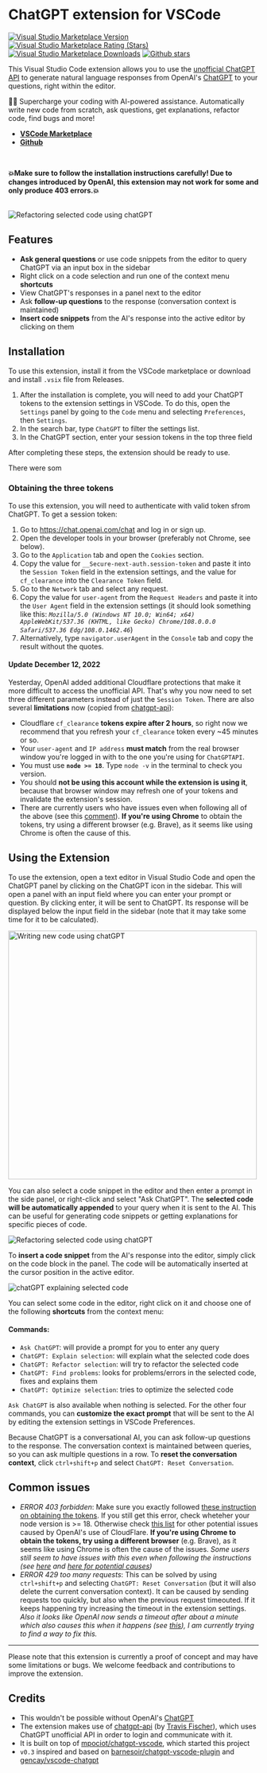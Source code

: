 # ChatGPT extension for VSCode

[![Visual Studio Marketplace Version](https://img.shields.io/visual-studio-marketplace/v/timkmecl.chatgpt)](https://marketplace.visualstudio.com/items?itemName=timkmecl.chatgpt)
[![Visual Studio Marketplace Rating (Stars)](https://img.shields.io/visual-studio-marketplace/stars/timkmecl.chatgpt)](https://marketplace.visualstudio.com/items?itemName=timkmecl.chatgpt)
[![Visual Studio Marketplace Downloads](https://img.shields.io/visual-studio-marketplace/d/timkmecl.chatgpt)](https://marketplace.visualstudio.com/items?itemName=timkmecl.chatgpt)
[![Github stars](https://img.shields.io/github/stars/timkmecl/chatgpt-vscode)](https://github.com/timkmecl/chatgpt-vscode)

This Visual Studio Code extension allows you to use the [unofficial ChatGPT API](https://github.com/transitive-bullshit/chatgpt-api) to generate natural language responses from OpenAI's [ChatGPT](https://chat.openai.com/chat) to your questions, right within the editor.

🤖✨ Supercharge your coding with AI-powered assistance. Automatically write new code from scratch, ask questions, get explanations, refactor code, find bugs and more!

- **[VSCode Marketplace](https://marketplace.visualstudio.com/items?itemName=timkmecl.chatgpt)**
- **[Github](https://github.com/timkmecl/chatgpt-vscode)**

<br>

**💥Make sure to follow the installation instructions carefully! Due to changes introduced by OpenAI, this extension may not work for some and only produce 403 errors.💥**

<br>

<img src="examples/main.png" alt="Refactoring selected code using chatGPT"/>

## Features
- **Ask general questions** or use code snippets from the editor to query ChatGPT via an input box in the sidebar
- Right click on a code selection and run one of the context menu **shortcuts**
- View ChatGPT's responses in a panel next to the editor
- Ask **follow-up questions** to the response (conversation context is maintained)
- **Insert code snippets** from the AI's response into the active editor by clicking on them


## Installation

To use this extension, install it from the VSCode marketplace or download and install `.vsix` file from Releases.

1. After the installation is complete, you will need to add your ChatGPT tokens to the extension settings in VSCode. To do this, open the `Settings` panel by going to the `Code` menu and selecting `Preferences`, then `Settings`.
2. In the search bar, type `ChatGPT` to filter the settings list.
3. In the ChatGPT section, enter your session tokens in the top three field

After completing these steps, the extension should be ready to use. 

There were som

### Obtaining the three tokens

To use this extension, you will need to authenticate with valid token sfrom ChatGPT. To get a session token:

1. Go to https://chat.openai.com/chat and log in or sign up.
2. Open the developer tools in your browser (preferably not Chrome, see below).
3. Go to the `Application` tab and open the `Cookies` section.
4. Copy the value for `__Secure-next-auth.session-token` and paste it into the `Session Token` field in the extension settings, and the value for `cf_clearance` into the `Clearance Token` field.
5. Go to the `Network` tab and select any request.
6. Copy the value for `user-agent` from the `Request Headers` and paste it into the `User Agent` field in the extension settings (it should look something like this: *`Mozilla/5.0 (Windows NT 10.0; Win64; x64) AppleWebKit/537.36 (KHTML, like Gecko) Chrome/108.0.0.0 Safari/537.36 Edg/108.0.1462.46`*)
6. Alternatively, type `navigator.userAgent` in the `Console` tab and copy the result without the quotes.

#### Update December 12, 2022

Yesterday, OpenAI added additional Cloudflare protections that make it more difficult to access the unofficial API. That's why you now need to set three different parameters instead of just the `Session Token`. There are also several **limitations** now (copied from [chatgpt-api](https://github.com/transitive-bullshit/chatgpt-api)):
- Cloudflare `cf_clearance` **tokens expire after 2 hours**, so right now we recommend that you refresh your `cf_clearance` token every ~45 minutes or so.
- Your `user-agent` and `IP address` **must match** from the real browser window you're logged in with to the one you're using for `ChatGPTAPI`.
- You must use **`node >= 18`**. Type `node -v` in the terminal to check you version.
- You should **not be using this account while the extension is using it**, because that browser window may refresh one of your tokens and invalidate the extension's session.
- There are currently users who have issues even when following all of the above (see this [comment](https://github.com/timkmecl/chatgpt-vscode/issues/4#issuecomment-1350562961)). **If you're using Chrome** to obtain the tokens, try using a different browser (e.g. Brave), as it seems like using Chrome is often the cause of this.


## Using the Extension

To use the extension, open a text editor in Visual Studio Code and open the ChatGPT panel by clicking on the ChatGPT icon in the sidebar. This will open a panel with an input field where you can enter your prompt or question. By clicking enter, it will be sent to ChatGPT. Its response will be displayed below the input field in the sidebar (note that it may take some time for it to be calculated).

<img src="examples/create.png" alt="Writing new code using chatGPT" width="500"/>

You can also select a code snippet in the editor and then enter a prompt in the side panel, or right-click and select "Ask ChatGPT". The **selected code will be automatically appended** to your query when it is sent to the AI. This can be useful for generating code snippets or getting explanations for specific pieces of code.

<img src="examples/explain.png" alt="Refactoring selected code using chatGPT"/>

To **insert a code snippet** from the AI's response into the editor, simply click on the code block in the panel. The code will be automatically inserted at the cursor position in the active editor.

<img src="examples/refactor.png" alt="chatGPT explaining selected code"/>

You can select some code in the editor, right click on it and choose one of the following **shortcuts** from the context menu:
#### Commands:
- `Ask ChatGPT`: will provide a prompt for you to enter any query
- `ChatGPT: Explain selection`: will explain what the selected code does
- `ChatGPT: Refactor selection`: will try to refactor the selected code
- `ChatGPT: Find problems`: looks for problems/errors in the selected code, fixes and explains them
- `ChatGPT: Optimize selection`: tries to optimize the selected code

`Ask ChatGPT` is also available when nothing is selected. For the other four commands, you can **customize the exact prompt** that will be sent to the AI by editing the extension settings in VSCode Preferences.


Because ChatGPT is a conversational AI, you can ask follow-up questions to the response. The conversation context is maintained between queries, so you can ask multiple questions in a row. 
To **reset the conversation context**, click `ctrl+shift+p` and select `ChatGPT: Reset Conversation`.


## Common issues


- *ERROR 403 forbidden*: Make sure you exactly followed [these instruction on obtaining the tokens](#obtaining-the-three-tokens). If you still get this error, check wheteher your node version is >= 18. Otherwise check [this list](#update-december-12-2022) for other potential issues caused by OpenAI's use of CloudFlare. **If you're using Chrome to obtain the tokens, try using a different browser** (e.g. Brave), as it seems like using Chrome is often the cause of the issues. *Some users still seem to have issues with this even when following the instructions (see [here](https://github.com/mpociot/chatgpt-vscode/issues/15) and [here for potential causes](https://github.com/timkmecl/chatgpt-vscode/issues/4#issuecomment-1350562961))*
- *ERROR 429 too many requests*: This can be solved by using `ctrl+shift+p` and selecting `ChatGPT: Reset Conversation` (but it will also delete the current conversation context). It can be caused by sending requests too quickly, but also when the previous request timeouted. If it keeps happening try increasing the timeout in the extension settings. *Also it looks like OpenAI now sends a timeout after about a minute which also causes this when it happens (see [this](https://github.com/transitive-bullshit/chatgpt-api/issues/111)), I am currently trying to find a way to fix this.*

---

Please note that this extension is currently a proof of concept and may have some limitations or bugs. We welcome feedback and contributions to improve the extension.


## Credits

- This wouldn't be possible without OpenAI's [ChatGPT](https://chat.openai.com/chat)
- The extension makes use of [chatgpt-api](https://github.com/transitive-bullshit/chatgpt-api) (by [Travis Fischer](https://github.com/transitive-bullshit)), which uses ChatGPT unofficial API in order to login and communicate with it.
- It is built on top of [mpociot/chatgpt-vscode](https://github.com/mpociot/chatgpt-vscode), which started this project
- `v0.3` inspired and based on [barnesoir/chatgpt-vscode-plugin](https://github.com/barnesoir/chatgpt-vscode-plugin) and [gencay/vscode-chatgpt](https://github.com/gencay/vscode-chatgpt)